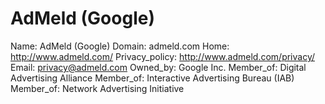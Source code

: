 
# AdMeld (Google)

Name: AdMeld (Google)
Domain: admeld.com
Home: http://www.admeld.com/
Privacy_policy: http://www.admeld.com/privacy/
Email: privacy@admeld.com
Owned_by: Google Inc.
Member_of: Digital Advertising Alliance
Member_of: Interactive Advertising Bureau (IAB)
Member_of: Network Advertising Initiative
